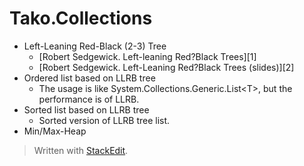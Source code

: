 Tako.Collections
 ================
 
- Left-Leaning Red-Black (2-3) Tree
    - [Robert Sedgewick. Left-leaning Red?Black Trees][1]
    - [Robert Sedgewick. Left-Leaning Red?Black Trees (slides)][2]
- Ordered list based on LLRB tree
    - The usage is like System.Collections.Generic.List&lt;T&gt;, but the performance is of LLRB.
- Sorted list based on LLRB tree
     - Sorted version of LLRB tree list.
- Min/Max-Heap
 
> Written with [StackEdit](http://benweet.github.io/stackedit/).

